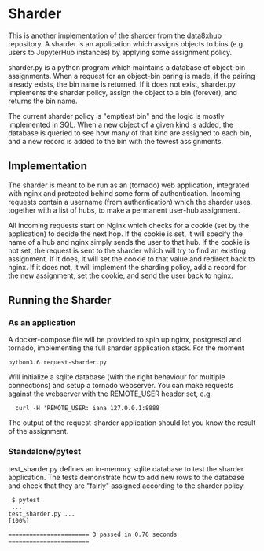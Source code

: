 # Sharder

This is another implementation of the sharder from the
[data8xhub](https://github.com/berkeley-dsep-infra/data8xhub) repository. A
sharder is an application which assigns objects to bins (e.g. users to
JupyterHub instances) by applying some assignment policy. 

sharder.py is a python program which maintains a database of object-bin
assignments. When a request for an object-bin paring is made, if the pairing
already exists, the bin name is returned. If it does not exist, sharder.py
implements the sharder policy, assign the object to a bin (forever), and returns
the bin name.

The current sharder policy is "emptiest bin" and the logic is mostly implemented
in SQL. When a new object of a given kind is added, the database is queried to
see how many of that kind are assigned to each bin, and a new record is added to
the bin with the fewest assignments.


## Implementation

The sharder is meant to be run as an (tornado) web application, integrated with
nginx and protected behind some form of authentication. Incoming requests
contain a username (from authentication) which the sharder uses, together with a
list of hubs, to make a permanent user-hub assignment.

All incoming requests start on Nginx which checks for a cookie (set by the
application) to decide the next hop. If the cookie is set, it will specify the
name of a hub and nginx simply sends the user to that hub. If the cookie is not
set, the request is sent to the sharder which will try to find an existing
assignment. If it does, it will set the cookie to that value and redirect back
to nginx. If it does not, it will implement the sharding policy, add a record
for the new assignment, set the cookie, and send the user back to nginx.

## Running the Sharder

### As an application

A docker-compose file will be provided to spin up nginx, postgresql and tornado,
implementing the full sharder application stack. For the moment
```
python3.6 request-sharder.py
```
Will initialize a sqlite database (with the right behaviour for multiple
connections) and setup a tornado webserver. You can make requests against the
webserver with the REMOTE_USER header set, e.g.
```
  curl -H 'REMOTE_USER: iana 127.0.0.1:8888
```
The output of the request-sharder application should let you know the result of
the assignment.

### Standalone/pytest

test_sharder.py defines an in-memory sqlite database to test the sharder
application. The tests demonstrate how to add new rows to the database and check
that they are "fairly" assigned according to the sharder policy.
```
 $ pytest
 ...
test_sharder.py ...                                              [100%]

======================= 3 passed in 0.76 seconds =======================
```

